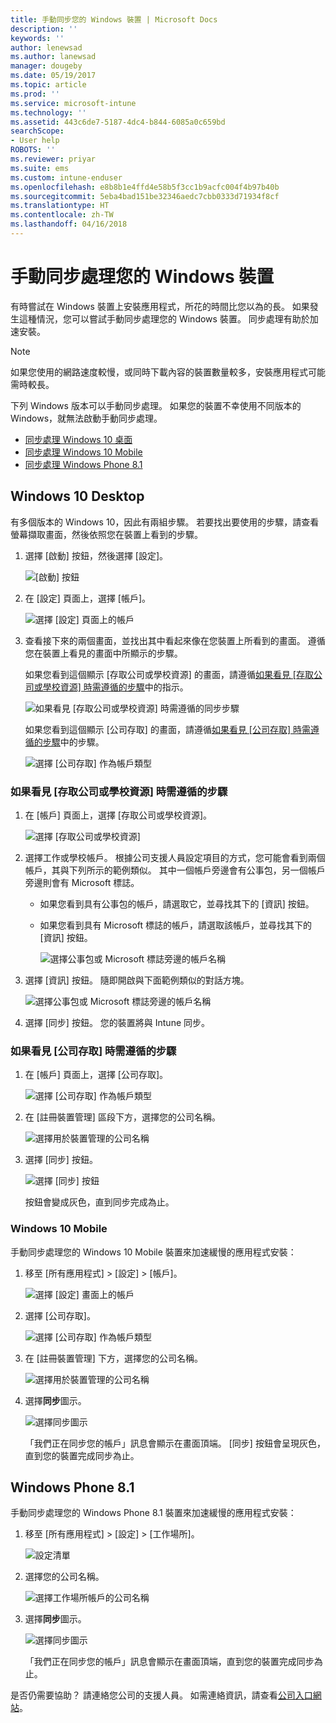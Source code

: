 ```yaml
---
title: 手動同步您的 Windows 裝置 | Microsoft Docs
description: ''
keywords: ''
author: lenewsad
ms.author: lanewsad
manager: dougeby
ms.date: 05/19/2017
ms.topic: article
ms.prod: ''
ms.service: microsoft-intune
ms.technology: ''
ms.assetid: 443c6de7-5187-4dc4-b844-6085a0c659bd
searchScope:
- User help
ROBOTS: ''
ms.reviewer: priyar
ms.suite: ems
ms.custom: intune-enduser
ms.openlocfilehash: e8b8b1e4ffd4e58b5f3cc1b9acfc004f4b97b40b
ms.sourcegitcommit: 5eba4bad151be32346aedc7cbb0333d71934f8cf
ms.translationtype: HT
ms.contentlocale: zh-TW
ms.lasthandoff: 04/16/2018
---
```

# <a name="sync-your-windows-device-manually"></a>手動同步處理您的 Windows 裝置

有時嘗試在 Windows 裝置上安裝應用程式，所花的時間比您以為的長。 如果發生這種情況，您可以嘗試手動同步處理您的 Windows 裝置。 同步處理有助於加速安裝。

> [!Note]
> 如果您使用的網路速度較慢，或同時下載內容的裝置數量較多，安裝應用程式可能需時較長。

下列 Windows 版本可以手動同步處理。 如果您的裝置不幸使用不同版本的 Windows，就無法啟動手動同步處理。

* [同步處理 Windows 10 桌面](#windows-10-desktop)
* [同步處理 Windows 10 Mobile](#windows-10-mobile)
* [同步處理 Windows Phone 8.1](#windows-phone-81)

## <a name="windows-10-desktop"></a>Windows 10 Desktop
有多個版本的 Windows 10，因此有兩組步驟。 若要找出要使用的步驟，請查看螢幕擷取畫面，然後依照您在裝置上看到的步驟。

1. 選擇 [啟動] 按鈕，然後選擇 [設定]。

    ![[啟動] 按鈕](./media/win10pc-sync-1-start-button.png)

2. 在 [設定] 頁面上，選擇 [帳戶]。

    ![選擇 [設定] 頁面上的帳戶](./media/win10pc-sync-2-settings-accounts.png)

3. 查看接下來的兩個畫面，並找出其中看起來像在您裝置上所看到的畫面。 遵循您在裝置上看見的畫面中所顯示的步驟。

    如果您看到這個顯示 [存取公司或學校資源] 的畫面，請遵循[如果看見 [存取公司或學校資源] 時需遵循的步驟](#steps-to-follow-if-you-see-access-work-or-school)中的指示。

    ![如果看見 [存取公司或學校資源] 時需遵循的同步步驟](./media/w10-enroll-rs1-connect-to-work-or-school.png)

    如果您看到這個顯示 [公司存取] 的畫面，請遵循[如果看見 [公司存取] 時需遵循的步驟](#steps-to-follow-if-you-see-work-access)中的步驟。

    ![選擇 [公司存取] 作為帳戶類型](./media/win10pc-sync-3-work-access.png)

### <a name="steps-to-follow-if-you-see-access-work-or-school"></a>如果看見 [存取公司或學校資源] 時需遵循的步驟

1. 在 [帳戶] 頁面上，選擇 [存取公司或學校資源]。

    ![選擇 [存取公司或學校資源]](./media/w10-enroll-rs1-connect-to-work-or-school.png)

2. 選擇工作或學校帳戶。 根據公司支援人員設定項目的方式，您可能會看到兩個帳戶，其與下列所示的範例類似。 其中一個帳戶旁邊會有公事包，另一個帳戶旁邊則會有 Microsoft 標誌。

   - 如果您看到具有公事包的帳戶，請選取它，並尋找其下的 [資訊] 按鈕。
   - 如果您看到具有 Microsoft 標誌的帳戶，請選取該帳戶，並尋找其下的 [資訊] 按鈕。

     ![選擇公事包或 Microsoft 標誌旁邊的帳戶名稱](./media/win10pc-rs1-sync-info-button.png)

3. 選擇 [資訊] 按鈕。 隨即開啟與下面範例類似的對話方塊。

    ![選擇公事包或 Microsoft 標誌旁邊的帳戶名稱](./media/win10pc-rs1-sync-button.png)

4. 選擇 [同步] 按鈕。 您的裝置將與 Intune 同步。

### <a name="steps-to-follow-if-you-see-work-access"></a>如果看見 [公司存取] 時需遵循的步驟

1. 在 [帳戶] 頁面上，選擇 [公司存取]。

    ![選擇 [公司存取] 作為帳戶類型](./media/win10pc-sync-3-work-access.png)

2. 在 [註冊裝置管理] 區段下方，選擇您的公司名稱。

    ![選擇用於裝置管理的公司名稱](./media/win10pc-sync-4-tap-com-name.png)

3. 選擇 [同步] 按鈕。

    ![選擇 [同步] 按鈕](./media/win10pc-sync-5-tap-sync.png)

   按鈕會變成灰色，直到同步完成為止。

### <a name="windows-10-mobile"></a>Windows 10 Mobile
手動同步處理您的 Windows 10 Mobile 裝置來加速緩慢的應用程式安裝：

   1. 移至 [所有應用程式] > [設定] > [帳戶]。

       ![選擇 [設定] 畫面上的帳戶](./media/win10m-sync-1-settings-accounts.png)

   2. 選擇 [公司存取]。

       ![選擇 [公司存取] 作為帳戶類型](./media/win10m-sync-2-work-access.png)

   3. 在 [註冊裝置管理] 下方，選擇您的公司名稱。

       ![選擇用於裝置管理的公司名稱](./media/win10m-sync-3-tap-comp-name.png)

   4. 選擇**同步**圖示。

       ![選擇同步圖示](./media/win10m-sync-4-tap-sync.png)

       「我們正在同步您的帳戶」訊息會顯示在畫面頂端。 [同步] 按鈕會呈現灰色，直到您的裝置完成同步為止。

## <a name="windows-phone-81"></a>Windows Phone 8.1
手動同步處理您的 Windows Phone 8.1 裝置來加速緩慢的應用程式安裝：

1. 移至 [所有應用程式] > [設定] > [工作場所]。

    ![設定清單](./media/wp81-1-sync-settings-workplace.png)

2. 選擇您的公司名稱。

    ![選擇工作場所帳戶的公司名稱](./media/wp81-2-sync-tap-compname.png)

3. 選擇**同步**圖示。

    ![選擇同步圖示](./media/wp81-3-sync-tap-sync-button.png)

   「我們正在同步您的帳戶」訊息會顯示在畫面頂端，直到您的裝置完成同步為止。

是否仍需要協助？ 請連絡您公司的支援人員。 如需連絡資訊，請查看[公司入口網站](https://portal.manage.microsoft.com#HelpDeskDialog)。
